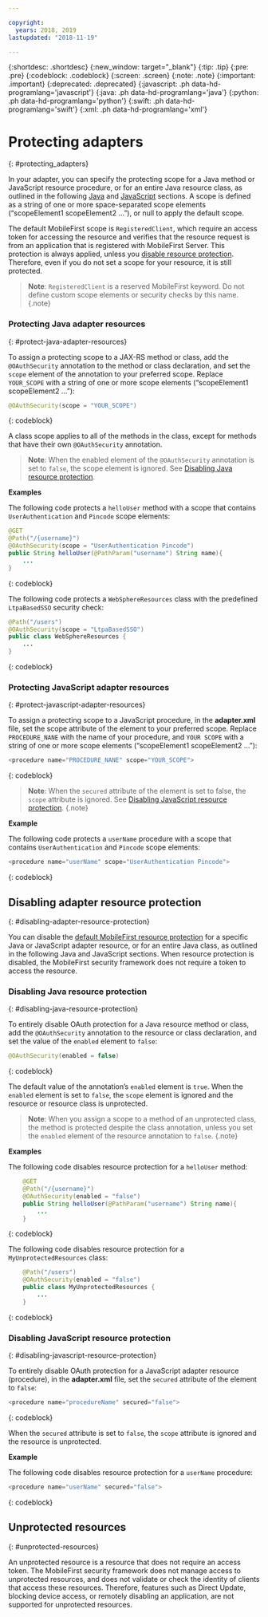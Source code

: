 ```yaml
---

copyright:
  years: 2018, 2019
lastupdated: "2018-11-19"

---
```


{:shortdesc: .shortdesc}
{:new_window: target="_blank"}
{:tip: .tip}
{:pre: .pre}
{:codeblock: .codeblock}
{:screen: .screen}
{:note: .note}
{:important: .important}
{:deprecated: .deprecated}
{:javascript: .ph data-hd-programlang='javascript'}
{:java: .ph data-hd-programlang='java'}
{:python: .ph data-hd-programlang='python'}
{:swift: .ph data-hd-programlang='swift'}
{:xml: .ph data-hd-programlang='xml'}

# Protecting adapters
{: #protecting_adapters}

In your adapter, you can specify the protecting scope for a Java method or JavaScript resource procedure, or for an entire Java resource class, as outlined in the following [Java](#protect-java-adapter-resources) and [JavaScript](#protect-javascript-adapter-resources) sections. A scope is defined as a string of one or more space-separated scope elements (“scopeElement1 scopeElement2 …”), or null to apply the default scope.

The default MobileFirst scope is `RegisteredClient`, which require an access token for accessing the resource and verifies that the resource request is from an application that is registered with MobileFirst Server. This protection is always applied, unless you [disable resource protection](#disabling-resource-protection). Therefore, even if you do not set a scope for your resource, it is still protected.

>**Note**: `RegisteredClient` is a reserved MobileFirst keyword. Do not define custom scope elements or security checks by this name.
{.note}

### Protecting Java adapter resources
{: #protect-java-adapter-resources}

To assign a protecting scope to a JAX-RS method or class, add the `@OAuthSecurity` annotation to the method or class declaration, and set the `scope` element of the annotation to your preferred scope. Replace `YOUR_SCOPE` with a string of one or more scope elements (“scopeElement1 scopeElement2 …”):

```java
@OAuthSecurity(scope = "YOUR_SCOPE")
```
{: codeblock}

A class scope applies to all of the methods in the class, except for methods that have their own `@OAuthSecurity` annotation.

>**Note**: When the enabled element of the `@OAuthSecurity` annotation is set to `false`, the scope element is ignored. See [Disabling Java resource protection](#disabling-java-resource-protection).

**Examples**

The following code protects a `helloUser` method with a scope that contains `UserAuthentication` and `Pincode` scope elements:

```java
@GET
@Path("/{username}")
@OAuthSecurity(scope = "UserAuthentication Pincode")
public String helloUser(@PathParam("username") String name){
    ...
}
```
{: codeblock}

The following code protects a `WebSphereResources` class with the predefined `LtpaBasedSSO` security check:

```java
@Path("/users")
@OAuthSecurity(scope = "LtpaBasedSSO")
public class WebSphereResources {
    ...
}
```
{: codeblock}

### Protecting JavaScript adapter resources
{: #protect-javascript-adapter-resources}

To assign a protecting scope to a JavaScript procedure, in the **adapter.xml** file, set the scope attribute of the <procedure> element to your preferred scope. Replace `PROCEDURE_NANE` with the name of your procedure, and `YOUR SCOPE` with a string of one or more scope elements (“scopeElement1 scopeElement2 …”):

```javascript
<procedure name="PROCEDURE_NANE" scope="YOUR_SCOPE">
```
{: codeblock}

>**Note**: When the `secured` attribute of the <procedure> element is set to false, the `scope` attribute is ignored. See [Disabling JavaScript resource protection](#disabling-javascript-resource-protection).
{.note}

**Example**

The following code protects a `userName` procedure with a scope that contains `UserAuthentication` and `Pincode` scope elements:

```javascript
<procedure name="userName" scope="UserAuthentication Pincode">
```
{: codeblock}

## Disabling adapter resource protection
{: #disabling-adapter-resource-protection}

You can disable the [default MobileFirst resource protection](#protecting_adapters_resources) for a specific Java or JavaScript adapter resource, or for an entire Java class, as outlined in the following Java and JavaScript sections. When resource protection is disabled, the MobileFirst security framework does not require a token to access the resource.

### Disabling Java resource protection
{: #disabling-java-resource-protection}

To entirely disable OAuth protection for a Java resource method or class, add the `@OAuthSecurity` annotation to the resource or class declaration, and set the value of the `enabled` element to `false`:

```java
@OAuthSecurity(enabled = false)
```
{: codeblock}

The default value of the annotation’s `enabled` element is `true`. When the `enabled` element is set to `false`, the `scope` element is ignored and the resource or resource class is unprotected.

>**Note**: When you assign a scope to a method of an unprotected class, the method is protected despite the class annotation, unless you set the `enabled` element of the resource annotation to `false`.
{.note}

**Examples**

The following code disables resource protection for a `helloUser` method:

```java
    @GET
    @Path("/{username}")
    @OAuthSecurity(enabled = "false")
    public String helloUser(@PathParam("username") String name){
        ...
    }
```
{: codeblock}

The following code disables resource protection for a `MyUnprotectedResources` class:

```java
    @Path("/users")
    @OAuthSecurity(enabled = "false")
    public class MyUnprotectedResources {
        ...
    }
```
{: codeblock}

### Disabling JavaScript resource protection
{: #disabling-javascript-resource-protection}

To entirely disable OAuth protection for a JavaScript adapter resource (procedure), in the **adapter.xml** file, set the `secured` attribute of the <procedure> element to `false`:

```javascript
<procedure name="procedureName" secured="false">
```
{: codeblock}

When the `secured` attribute is set to `false`, the `scope` attribute is ignored and the resource is unprotected.

**Example**

The following code disables resource protection for a `userName` procedure:

```javascript
<procedure name="userName" secured="false">
```
{: codeblock}

## Unprotected resources
{: #unprotected-resources}

An unprotected resource is a resource that does not require an access token. The MobileFirst security framework does not manage access to unprotected resources, and does not validate or check the identity of clients that access these resources. Therefore, features such as Direct Update, blocking device access, or remotely disabling an application, are not supported for unprotected resources.

